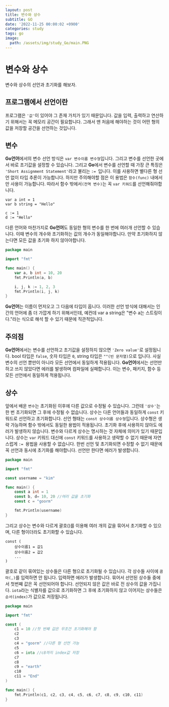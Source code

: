 ```yaml
---
layout: post
title: 변수와 상수
subtitle: GO
date: '2022-11-25 00:00:02 +0900'
categories: study
tags: go
image:
  path: /assets/img/study_Go/main.PNG
---
```


# 변수와 상수
변수와 상수의 선언과 초기화를 해보자.

<!--more-->

## 프로그램에서 선언이란
프로그램은 `'값'`이 있어야 그 존재 가치가 있기 때문입니다. 값을 입력, 
출력하고 연산하기 위해서는 꼭 메모리 공간이 필요합니다. 그래서 맨 처음에 해야하는 것이 어떤 형의 값을 저장할 공간을 선언하는 것입니다. 

## 변수
**Go언어**에서의 변수 선언 방식은 `var 변수이름 변수형`입니다. 그리고 변수를 선언한 곳에서 바로 초기값을 설정할 수 있습니다.
그리고 **Go**에서 변수를 선언할 때 가장 큰 특징은 `'Short Assignment Statement'`라고 불리는 `:= `입니다. 이를 사용하면 별다른 형 선언 없이 타입 추론이 가능합니다. 
하지만 주의해야할 점은 이 용법은 `함수(func)` 내에서만 사용이 가능합니다. 따라서 함수 밖에서`(전역 변수)`는 꼭 `var 키워드`를 선언해줘야합니다.
```
var a int = 1
var b string = "Hello"
    
c := 1
d := "Hello"
```

다른 언어와 마찬가지로 **Go언어**도 동일한 형의 변수를 한 번에 여러개 선언할 수 있습니다. 
이때 변수의 개수와 초기화하는 값의 개수가 동일해야합니다. 만약 초기화하지 않는다면 모든 값을 초기화 하지 않아야합니다. 
```go
package main

import "fmt"

func main() {
    var a, b int = 10, 20
    fmt.Println(a, b)

	i, j, k := 1, 2, 3
    fmt.Println(i, j, k)
}
```
**Go언어**는 이름이 먼저오고 그 다음에 타입이 옵니다. 
이러한 선언 방식에 대해서는 인간의 언어에 좀 더 가깝게 하기 위해서인데, 예컨데 var a string은 "변수 a는 스트링이다."라는 식으로 해석 할 수 있기 때문에 직관적입니다.


## 주의점
**Go언어**에서는 변수를 선언하고 초기값을 설정하지 않으면 `'Zero value'`로 설정됩니다.
bool 타입은 `false`, 숫자 타입은 `0`, string 타입은 `""(빈 문자열)`으로 입니다.
사실 변수의 선언 뿐만이 아니라 모든 선언에서 동일하게 적용됩니다. **Go언어**에서는 선언만 하고 쓰지 않았다면 에러를 발생하며 컴파일에 실패합니다. 이는 변수, 패키지, 함수 등 모든 선언에서 동일하게 적용됩니다.

## 상수
 앞에서 배운 `변수`는 초기화된 이후에 다른 값으로 수정될 수 있습니다. 그런데 `'상수'`는 한 번 초기화되면 그 후에 수정될 수 없습니다. 
상수는 다른 언어들과 동일하게 `const` 키워드로 선언하고 초기화합니다. 선언 형태는 `const 상수이름 상수형`입니다. 상수형은 생략 가능하며 함수 밖에서도 동일한 용법이 적용됩니다.
초기화 후에 사용하지 않아도 에러가 발생하지 않습니다. 변수와 다르게 상수는 명시하는 것 자체에 의미가 있기 때문입니다.
상수는 `var` 키워드 대신에 `const` 키워드를 사용하고 생략할 수 없기 때문에 자연스럽게 `:= `용법을 사용할 수 없습니다. 
한번 선언 및 초기화되면 수정할 수 없기 때문에 꼭 선언과 동시에 초기화를 해야합니다. 선언만 한다면 에러가 발생합니다.
```go
package main

import "fmt"

const username = "kim"

func main() {
	const a int = 1    
    const b, d= 10, 20 //여러 값을 초기화
	const c = "goorm"

	fmt.Println(username)
}
```

그리고 상수는 변수와 다르게 괄호()를 이용해 여러 개의 값을 묶어서 초기화할 수 있으며, 다른 형이더라도 초기화할 수 있습니다. 
```
const (
	상수이름1 = 값1
	상수이름2 = 값2
	...
)
```
괄호로 같이 묶여있는 상수들은 다른 형으로 초기화될 수 있습니다.
각 상수들 사이에 `콤마(,)`를 입력하면 안 됩니다. 입력하면 에러가 발생합니다.
묶어서 선언된 상수들 중에서 첫번째 값은 꼭 선언되어야 합니다. 선언되지 않은 값은 바로 전 상수의 값을 가집니다.
`iota`라는 식별자를 값으로 초기화하면 그 후에 초기화하지 않고 이어지는 상수들은 `순서(index)`가 값으로 저장됩니다.
```go
package main

import "fmt"

const ( 
	c1 = 10 //첫 번째 값은 무조건 초기화해야 함
	c2
	c3
	c4 = "goorm" //다른 형 선언 가능
	c5
	c6 = iota //c8까지 index값 저장
	c7
	c8
	c9 = "earth"
	c10
	c11 = "End"
)

func main() {
	fmt.Println(c1, c2, c3, c4, c5, c6, c7, c8, c9, c10, c11)
}
```